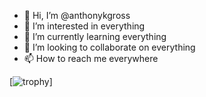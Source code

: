 - 👋 Hi, I’m @anthonykgross
- 👀 I’m interested in everything
- 🌱 I’m currently learning everything
- 💞️ I’m looking to collaborate on everything
- 📫 How to reach me everywhere

[![trophy]([https://github-profile-trophy.vercel.app/?username=ryo-ma](https://github-profile-trophy.vercel.app/?username=anthonykgross&theme=gruvbox&rank=SECRET,SSS,SS,S,AAA,AA,A))]
<!---
anthonykgross/anthonykgross is a ✨ special ✨ repository because its `README.md` (this file) appears on your GitHub profile.
You can click the Preview link to take a look at your changes.
--->
